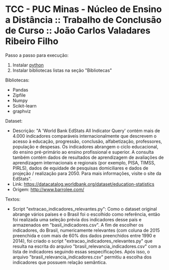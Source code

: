 # TCC - PUC Minas - Núcleo de Ensino a Distância :: Trabalho de Conclusão de Curso :: João Carlos Valadares Ribeiro Filho

Passo a passo para execução:

1) Instalar [python](https://wiki.python.org/moin/BeginnersGuide/Download)
2) Instalar bibliotecas listas na seção "Bibliotecas"


Bibliotecas:

- Pandas
- Zipfile
- Numpy
- Scikit-learn
- graphviz


Dataset:

- Descrição: "A 'World Bank EdStats All Indicator Query' contém mais de 4.000 indicadores comparáveis ​​internacionalmente que descrevem o acesso à educação, progressão, conclusão, alfabetização, professores, população e despesas. Os indicadores abrangem o ciclo educacional, do ensino pré-primário ao ensino profissional e superior. A consulta também contém dados de resultados de aprendizagem de avaliações de aprendizagem internacionais e regionais (por exemplo, PISA, TIMSS, PIRLS), dados de equidade de pesquisas domiciliares e dados de projeção / realização para 2050. Para mais informações, visite o site da EdStats".
- Link: https://datacatalog.worldbank.org/dataset/education-statistics
- Origem: http://www.barrolee.com/


Textos:

- Script "extracao_indicadores_relevantes.py":
Como o dataset original abrange vários países e o Brasil foi o escolhido como referência, então foi realizada uma seleção prévia dos indicadores desse país e armazenados em "basil_indicadores.csv".
A fim de escolher os indicadores, do Brasil, numericamente relevantes (com coluna de 2015 preenchida e com mais de 60% dos dados preenchidos entre 1990 e 2014), foi criado o script "extracao_indicadores_relevantes.py" que resulta na escrita do arquivo "brasil_relevancia_indicadores.csv" com a lista de indicadores seguindo essas sespecificações.
Após isso, o arquivo "brasil_relevancia_indicadores.csv" permitiu a escolha dos indicadores que possuem relação semântica.
